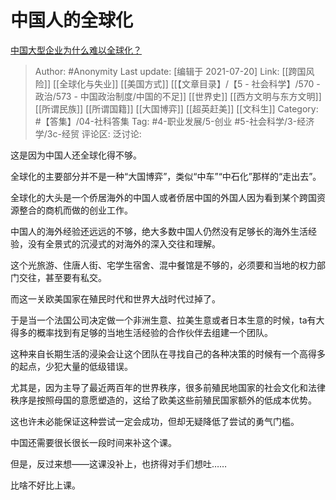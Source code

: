 # 中国人的全球化
[中国大型企业为什么难以全球化？](https://www.zhihu.com/question/473395211/answer/2009436509)

> Author: #Anonymity
> Last update: [编辑于 2021-07-20]
> Link: [[跨国风险]] [[全球化与失业]] [[美国方式]] [[【文章目录】/【5 - 社会科学】/570 - 政治/573 - 中国政治制度/中国的不足]] [[世界史]] [[西方文明与东方文明]] [[所谓民族]] [[所谓国籍]] [[大国博弈]] [[超英赶美]] [[文科生]]
> Category: #【答集】/04-社科答集
> Tag: #4-职业发展/5-创业 #5-社会科学/3-经济学/3c-经贸
> 评论区:
> 泛讨论:

这是因为中国人还全球化得不够。

全球化的主要部分并不是一种“大国博弈”，类似“中车”“中石化”那样的“走出去”。

全球化的大头是一个侨居海外的中国人或者侨居中国的外国人因为看到某个跨国资源整合的商机而做的创业工作。

中国人的海外经验还远远的不够，绝大多数中国人仍然没有足够长的海外生活经验，没有全景式的沉浸式的对海外的深入交往和理解。

这个光旅游、住唐人街、宅学生宿舍、混中餐馆是不够的，必须要和当地的权力部门交往，甚至要有私交。

而这一关欧美国家在殖民时代和世界大战时代过掉了。

于是当一个法国公司决定做一个非洲生意、拉美生意或者日本生意的时候，ta有大得多的概率找到有足够的当地生活经验的合作伙伴去组建一个团队。

这种来自长期生活的浸染会让这个团队在寻找自己的各种决策的时候有一个高得多的起点，少犯大量的低级错误。

尤其是，因为主导了最近两百年的世界秩序，很多前殖民地国家的社会文化和法律秩序是按照母国的意愿塑造的，这给了欧美这些前殖民国家额外的低成本优势。

这也许未必能保证这种尝试一定会成功，但却无疑降低了尝试的勇气门槛。

中国还需要很长很长一段时间来补这个课。

但是，反过来想——这课没补上，也挤得对手们想吐……

比啥不好比上课。
